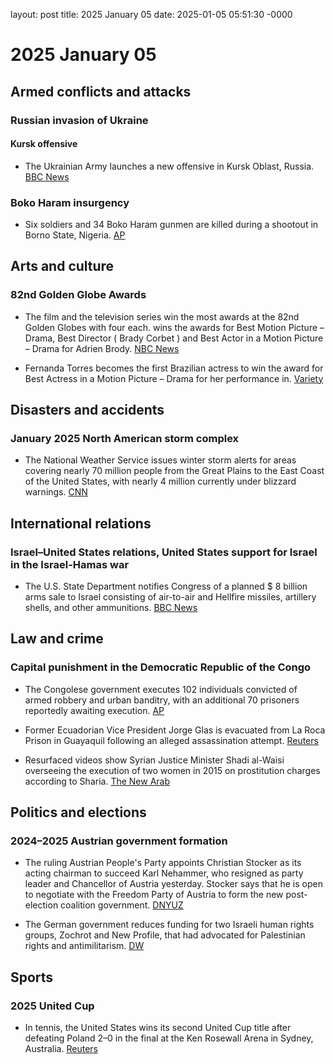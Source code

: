 layout: post
title: 2025 January 05
date: 2025-01-05 05:51:30 -0000

# 2025 January 05

## Armed conflicts and attacks

### Russian invasion of Ukraine

#### Kursk offensive

- The Ukrainian Army launches a new offensive in Kursk Oblast, Russia. [BBC News](https://www.bbc.com/news/articles/c86wz0vd1dwo)

### Boko Haram insurgency

- Six soldiers and 34 Boko Haram gunmen are killed during a shootout in Borno State, Nigeria. [AP](https://apnews.com/article/nigeria-borno-extremists-boko-haram-clash-237e12f721343e21253a4ce60fd78201)

## Arts and culture

### 82nd Golden Globe Awards

- The film and the television series win the most awards at the 82nd Golden Globes with four each. wins the awards for Best Motion Picture – Drama, Best Director ( Brady Corbet ) and Best Actor in a Motion Picture – Drama for Adrien Brody. [NBC News](https://www.nbcnews.com/pop-culture/pop-culture-news/golden-globes-2025-winners-complete-list-rcna186300)

- Fernanda Torres becomes the first Brazilian actress to win the award for Best Actress in a Motion Picture – Drama for her performance in. [Variety](https://variety.com/2025/film/news/fernanda-torres-golden-globes-best-actress-drama-film-1236262309/)

## Disasters and accidents

### January 2025 North American storm complex

- The National Weather Service issues winter storm alerts for areas covering nearly 70 million people from the Great Plains to the East Coast of the United States, with nearly 4 million currently under blizzard warnings. [CNN](https://www.cnn.com/2025/01/05/weather/winter-storm-weather-weekend/index.html)

## International relations

### Israel–United States relations, United States support for Israel in the Israel-Hamas war

- The U.S. State Department notifies Congress of a planned $ 8 billion arms sale to Israel consisting of air-to-air and Hellfire missiles, artillery shells, and other ammunitions. [BBC News](https://www.bbc.com/news/articles/cpvne94v1rdo)

## Law and crime

### Capital punishment in the Democratic Republic of the Congo

- The Congolese government executes 102 individuals convicted of armed robbery and urban banditry, with an additional 70 prisoners reportedly awaiting execution. [AP](https://apnews.com/article/congo-executes-kulunas-bandits-dc460aa0fc69489f2c1005b33796e0c9)

- Former Ecuadorian Vice President Jorge Glas is evacuated from La Roca Prison in Guayaquil following an alleged assassination attempt. [Reuters](https://www.reuters.com/world/americas/ecuadors-ex-vp-glas-evacuated-prison-after-attempted-killing-lawyer-says-2025-01-05/)

- Resurfaced videos show Syrian Justice Minister Shadi al-Waisi overseeing the execution of two women in 2015 on prostitution charges according to Sharia. [The New Arab](https://www.newarab.com/news/syrian-minister-oversaw-execution-women-prostitution)

## Politics and elections

### 2024–2025 Austrian government formation

- The ruling Austrian People's Party appoints Christian Stocker as its acting chairman to succeed Karl Nehammer, who resigned as party leader and Chancellor of Austria yesterday. Stocker says that he is open to negotiate with the Freedom Party of Austria to form the new post-election coalition government. [DNYUZ](https://dnyuz.com/2025/01/05/new-austrian-conservative-leader-ready-for-coalition-talks-with-far-right/)

- The German government reduces funding for two Israeli human rights groups, Zochrot and New Profile, that had advocated for Palestinian rights and antimilitarism. [DW](https://www.dw.com/en/germany-defunds-2-israeli-human-rights-groups/a-71217628)

## Sports

### 2025 United Cup

- In tennis, the United States wins its second United Cup title after defeating Poland 2–0 in the final at the Ken Rosewall Arena in Sydney, Australia. [Reuters](https://www.reuters.com/sports/tennis/united-states-claim-second-united-cup-title-with-win-over-poland-2025-01-05/)